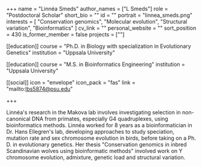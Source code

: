 +++
name = "Linnéa Smeds"
author_names = ["L Smeds"]
role = "Postdoctoral Scholar"
short_bio = ""
id = ""
portrait = "linnea_smeds.png"
interests = [
  "Conservation genomics",
  "Molecular evolution",
  "Structural variation",
  "Bioinformatics"
]
cv_link = ""
personal_website = ""
sort_position = 430
is_former_member = false
projects = [""]

[[education]]
  course = "Ph.D. in Biology with specialization in Evolutionary Genetics"
  institution = "Uppsala University"

[[education]]
  course = "M.S. in Bioinformatics Engineering"
  institution = "Uppsala University"

[[social]]
    icon = "envelope"
    icon_pack = "fas"
    link = "mailto:lbs5874@psu.edu"


+++

Linnéa's research in the Makova lab involves investigating selection in non-canonical DNA from primates, especially  G4 quadruplexes,  using bioinformatics methods. Linnéa worked for 8 years as a bioinformatician in Dr. Hans Ellegren's lab, developing approaches to study speciation, mutation rate and sex chromosome evolution in birds, before taking on a Ph. D. in evolutionary genetics. Her thesis "Conservation genomics in inbred Scandinavian wolves using bioinformatic methods" involved work on Y chromosome evolution, admixture, genetic load and structural variation.
